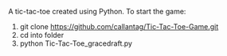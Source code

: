 A tic-tac-toe created using Python.
To start the game:
1) git clone https://github.com/callantag/Tic-Tac-Toe-Game.git
2) cd into folder
3) python Tic-Tac-Toe_gracedraft.py

